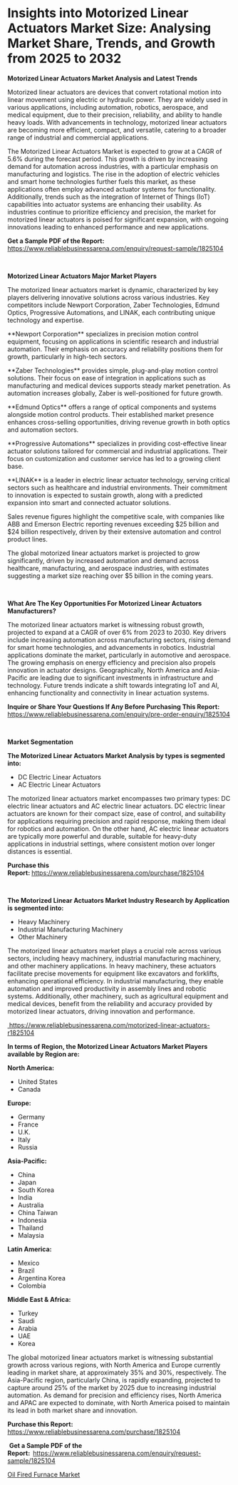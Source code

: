 <p><h1>Insights into Motorized Linear Actuators Market Size: Analysing Market Share, Trends, and Growth from 2025 to 2032</h1></p><p><strong>Motorized Linear Actuators Market Analysis and Latest Trends</strong></p>
<p><p>Motorized linear actuators are devices that convert rotational motion into linear movement using electric or hydraulic power. They are widely used in various applications, including automation, robotics, aerospace, and medical equipment, due to their precision, reliability, and ability to handle heavy loads. With advancements in technology, motorized linear actuators are becoming more efficient, compact, and versatile, catering to a broader range of industrial and commercial applications.</p><p>The Motorized Linear Actuators Market is expected to grow at a CAGR of 5.6% during the forecast period. This growth is driven by increasing demand for automation across industries, with a particular emphasis on manufacturing and logistics. The rise in the adoption of electric vehicles and smart home technologies further fuels this market, as these applications often employ advanced actuator systems for functionality. Additionally, trends such as the integration of Internet of Things (IoT) capabilities into actuator systems are enhancing their usability. As industries continue to prioritize efficiency and precision, the market for motorized linear actuators is poised for significant expansion, with ongoing innovations leading to enhanced performance and new applications.</p></p>
<p><strong>Get a Sample PDF of the Report:&nbsp;</strong> <a href="https://www.reliablebusinessarena.com/enquiry/request-sample/1825104?utm_campaign=3526&utm_medium=2&utm_source=Github&utm_content=ia&utm_term=08042025&utm_id=motorized-linear-actuators">https://www.reliablebusinessarena.com/enquiry/request-sample/1825104</a></p>
<p>&nbsp;</p>
<p><strong>Motorized Linear Actuators Major Market Players</strong></p>
<p><p>The motorized linear actuators market is dynamic, characterized by key players delivering innovative solutions across various industries. Key competitors include Newport Corporation, Zaber Technologies, Edmund Optics, Progressive Automations, and LINAK, each contributing unique technology and expertise.</p><p>**Newport Corporation** specializes in precision motion control equipment, focusing on applications in scientific research and industrial automation. Their emphasis on accuracy and reliability positions them for growth, particularly in high-tech sectors. </p><p>**Zaber Technologies** provides simple, plug-and-play motion control solutions. Their focus on ease of integration in applications such as manufacturing and medical devices supports steady market penetration. As automation increases globally, Zaber is well-positioned for future growth.</p><p>**Edmund Optics** offers a range of optical components and systems alongside motion control products. Their established market presence enhances cross-selling opportunities, driving revenue growth in both optics and automation sectors.</p><p>**Progressive Automations** specializes in providing cost-effective linear actuator solutions tailored for commercial and industrial applications. Their focus on customization and customer service has led to a growing client base.</p><p>**LINAK** is a leader in electric linear actuator technology, serving critical sectors such as healthcare and industrial environments. Their commitment to innovation is expected to sustain growth, along with a predicted expansion into smart and connected actuator solutions.</p><p>Sales revenue figures highlight the competitive scale, with companies like ABB and Emerson Electric reporting revenues exceeding $25 billion and $24 billion respectively, driven by their extensive automation and control product lines. </p><p>The global motorized linear actuators market is projected to grow significantly, driven by increased automation and demand across healthcare, manufacturing, and aerospace industries, with estimates suggesting a market size reaching over $5 billion in the coming years.</p></p>
<p>&nbsp;</p>
<p><strong>What Are The Key Opportunities For Motorized Linear Actuators Manufacturers?</strong></p>
<p><p>The motorized linear actuators market is witnessing robust growth, projected to expand at a CAGR of over 6% from 2023 to 2030. Key drivers include increasing automation across manufacturing sectors, rising demand for smart home technologies, and advancements in robotics. Industrial applications dominate the market, particularly in automotive and aerospace. The growing emphasis on energy efficiency and precision also propels innovation in actuator designs. Geographically, North America and Asia-Pacific are leading due to significant investments in infrastructure and technology. Future trends indicate a shift towards integrating IoT and AI, enhancing functionality and connectivity in linear actuation systems.</p></p>
<p><strong>Inquire or Share Your Questions If Any Before Purchasing This Report:</strong> <a href="https://www.reliablebusinessarena.com/enquiry/pre-order-enquiry/1825104?utm_campaign=3526&utm_medium=2&utm_source=Github&utm_content=ia&utm_term=08042025&utm_id=motorized-linear-actuators">https://www.reliablebusinessarena.com/enquiry/pre-order-enquiry/1825104</a></p>
<p>&nbsp;</p>
<p><strong>Market Segmentation</strong></p>
<p><strong>The Motorized Linear Actuators Market Analysis by types is segmented into:</strong></p>
<p><ul><li>DC Electric Linear Actuators</li><li>AC Electric Linear Actuators</li></ul></p>
<p><p>The motorized linear actuators market encompasses two primary types: DC electric linear actuators and AC electric linear actuators. DC electric linear actuators are known for their compact size, ease of control, and suitability for applications requiring precision and rapid response, making them ideal for robotics and automation. On the other hand, AC electric linear actuators are typically more powerful and durable, suitable for heavy-duty applications in industrial settings, where consistent motion over longer distances is essential.</p></p>
<p><strong>Purchase this Report:&nbsp;</strong><a href="https://www.reliablebusinessarena.com/purchase/1825104?utm_campaign=3526&utm_medium=2&utm_source=Github&utm_content=ia&utm_term=08042025&utm_id=motorized-linear-actuators">https://www.reliablebusinessarena.com/purchase/1825104</a></p>
<p>&nbsp;</p>
<p><strong>The Motorized Linear Actuators Market Industry Research by Application is segmented into:</strong></p>
<p><ul><li>Heavy Machinery</li><li>Industrial Manufacturing Machinery</li><li>Other Machinery</li></ul></p>
<p><p>The motorized linear actuators market plays a crucial role across various sectors, including heavy machinery, industrial manufacturing machinery, and other machinery applications. In heavy machinery, these actuators facilitate precise movements for equipment like excavators and forklifts, enhancing operational efficiency. In industrial manufacturing, they enable automation and improved productivity in assembly lines and robotic systems. Additionally, other machinery, such as agricultural equipment and medical devices, benefit from the reliability and accuracy provided by motorized linear actuators, driving innovation and performance.</p></p>
<p><a href="https://www.reliablebusinessarena.com/motorized-linear-actuators-r1825104?utm_campaign=3526&utm_medium=2&utm_source=Github&utm_content=ia&utm_term=08042025&utm_id=motorized-linear-actuators">&nbsp;https://www.reliablebusinessarena.com/motorized-linear-actuators-r1825104</a></p>
<p><strong>In terms of Region, the Motorized Linear Actuators Market Players available by Region are:</strong></p>
<p>
    <p> <strong> North America: </strong>
        <ul>
            <li>United States</li>
            <li>Canada</li>
        </ul>
        </p> 
    <p> <strong> Europe: </strong>
        <ul>
            <li>Germany</li>
            <li>France</li>
            <li>U.K.</li>
            <li>Italy</li>
            <li>Russia</li>
        </ul>
        </p> 
    <p> <strong> Asia-Pacific: </strong>
        <ul>
            <li>China</li>
            <li>Japan</li>
            <li>South Korea</li>
            <li>India</li>
            <li>Australia</li>
            <li>China Taiwan</li>
            <li>Indonesia</li>
            <li>Thailand</li>
            <li>Malaysia</li>
        </ul>
        </p> 
    <p> <strong> Latin America: </strong>
        <ul>
            <li>Mexico</li>
            <li>Brazil</li>
            <li>Argentina Korea</li>
            <li>Colombia</li>
        </ul>
        </p> 
    <p> <strong> Middle East & Africa: </strong>
        <ul>
            <li>Turkey</li>
            <li>Saudi</li>
            <li>Arabia</li>
            <li>UAE</li>
            <li>Korea</li>
        </ul>
    </p>
    </p>
<p><p>The global motorized linear actuators market is witnessing substantial growth across various regions, with North America and Europe currently leading in market share, at approximately 35% and 30%, respectively. The Asia-Pacific region, particularly China, is rapidly expanding, projected to capture around 25% of the market by 2025 due to increasing industrial automation. As demand for precision and efficiency rises, North America and APAC are expected to dominate, with North America poised to maintain its lead in both market share and innovation.</p></p>
<p><strong>Purchase this Report: </strong><a href="https://www.reliablebusinessarena.com/purchase/1825104?utm_campaign=3526&utm_medium=2&utm_source=Github&utm_content=ia&utm_term=08042025&utm_id=motorized-linear-actuators">https://www.reliablebusinessarena.com/purchase/1825104</a></p>
<p>&nbsp;<strong>Get a Sample PDF of the Report:&nbsp;&nbsp;</strong><a href="https://www.reliablebusinessarena.com/enquiry/request-sample/1825104?utm_campaign=3526&utm_medium=2&utm_source=Github&utm_content=ia&utm_term=08042025&utm_id=motorized-linear-actuators">https://www.reliablebusinessarena.com/enquiry/request-sample/1825104</a></p>
<p><strong></strong></p>
<p><p><a href="https://github.com/shewlisapsai/Market-Research-Report-List-1/blob/main/oil-fired-furnace-market.md?utm_campaign=3526&utm_medium=2&utm_source=Github&utm_content=ia&utm_term=08042025&utm_id=motorized-linear-actuators">Oil Fired Furnace Market</a></p></p>